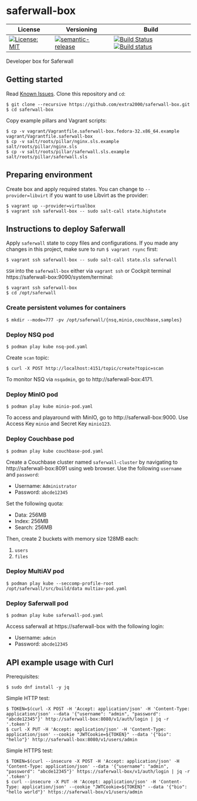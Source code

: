# saferwall-box

| License | Versioning | Build |
| ------- | ---------- | ----- |
| [![License: MIT](https://img.shields.io/badge/License-MIT-yellow.svg)](https://opensource.org/licenses/MIT) | [![semantic-release](https://img.shields.io/badge/%20%20%F0%9F%93%A6%F0%9F%9A%80-semantic--release-e10079.svg)](https://github.com/semantic-release/semantic-release) | [![Build Status](https://travis-ci.com/extra2000/saferwall-box.svg?branch=master)](https://travis-ci.com/extra2000/saferwall-box) [![Build status](https://ci.appveyor.com/api/projects/status/asfogdp5pkbajp3i/branch/master?svg=true)](https://ci.appveyor.com/project/nikAizuddin/saferwall-box/branch/master) |

Developer box for Saferwall


## Getting started

Read [Known Issues](docs/known-issues.md). Clone this repository and `cd`:
```
$ git clone --recursive https://github.com/extra2000/saferwall-box.git
$ cd saferwall-box
```

Copy example pillars and Vagrant scripts:
```
$ cp -v vagrant/Vagrantfile.saferwall-box.fedora-32.x86_64.example vagrant/Vagrantfile.saferwall-box
$ cp -v salt/roots/pillar/nginx.sls.example salt/roots/pillar/nginx.sls
$ cp -v salt/roots/pillar/saferwall.sls.example salt/roots/pillar/saferwall.sls
```


## Preparing environment

Create box and apply required states. You can change to `--provider=libvirt` if you want to use Libvirt as the provider:
```
$ vagrant up --provider=virtualbox
$ vagrant ssh saferwall-box -- sudo salt-call state.highstate
```


## Instructions to deploy Saferwall

Apply `saferwall` state to copy files and configurations. If you made any changes in this project, make sure to run `$ vagrant rsync` first:
```
$ vagrant ssh saferwall-box -- sudo salt-call state.sls saferwall
```

`SSH` into the `saferwall-box` either via `vagrant ssh` or Cockpit terminal https://saferwall-box:9090/system/terminal:
```
$ vagrant ssh saferwall-box
$ cd /opt/saferwall
```


### Create persistent volumes for containers

```
$ mkdir --mode=777 -pv /opt/saferwall/{nsq,minio,couchbase,samples}
```


### Deploy NSQ pod

```
$ podman play kube nsq-pod.yaml
```

Create `scan` topic:
```
$ curl -X POST http://localhost:4151/topic/create?topic=scan
```

To monitor NSQ via `nsqadmin`, go to http://saferwall-box:4171.


### Deploy MinIO pod

```
$ podman play kube minio-pod.yaml
```

To access and playaround with MinIO, go to http://saferwall-box:9000. Use Access Key `minio` and Secret Key `minio123`.


### Deploy Couchbase pod

```
$ podman play kube couchbase-pod.yaml
```

Create a Couchbase cluster named `saferwall-cluster` by navigating to http://saferwall-box:8091 using web browser. Use the following `username` and `password`:
* Username: `Administrator`
* Password: `abcde12345`

Set the following quota:
* Data: 256MB
* Index: 256MB
* Search: 256MB

Then, create 2 buckets with memory size 128MB each:
1. `users`
1. `files`


### Deploy MultiAV pod

```
$ podman play kube --seccomp-profile-root /opt/saferwall/src/build/data multiav-pod.yaml
```


### Deploy Saferwall pod

```
$ podman play kube saferwall-pod.yaml
```

Access saferwall at https://saferwall-box with the following login:
* Username: `admin`
* Password: `abcde12345`


## API example usage with Curl

Prerequisites:
```
$ sudo dnf install -y jq
```

Simple HTTP test:
```
$ TOKEN=$(curl -X POST -H 'Accept: application/json' -H 'Content-Type: application/json' --data '{"username": "admin", "password": "abcde12345"}' http://saferwall-box:8080/v1/auth/login | jq -r '.token')
$ curl -X PUT -H 'Accept: application/json' -H 'Content-Type: application/json' --cookie "JWTCookie=${TOKEN}" --data '{"bio": "hello"}' http://saferwall-box:8080/v1/users/admin
```

Simple HTTPS test:
```
$ TOKEN=$(curl --insecure -X POST -H 'Accept: application/json' -H 'Content-Type: application/json' --data '{"username": "admin", "password": "abcde12345"}' https://saferwall-box/v1/auth/login | jq -r '.token')
$ curl --insecure -X PUT -H 'Accept: application/json' -H 'Content-Type: application/json' --cookie "JWTCookie=${TOKEN}" --data '{"bio": "hello world"}' https://saferwall-box/v1/users/admin
```
